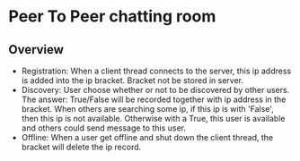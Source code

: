 # Peer To Peer chatting room

## Overview
- Registration: When a client thread connects to the server, this ip address is added into the ip bracket. Bracket not be stored in server.
- Discovery: User choose whether or not to be discovered by other users. The answer: True/False will be recorded together with ip address in the bracket. When others are searching some ip, if this ip is with 'False', then this ip is not available. Otherwise with a True, this user is available and others could send message to this user.
- Offline: When a user get offline and shut down the client thread, the bracket will delete the ip record. 

